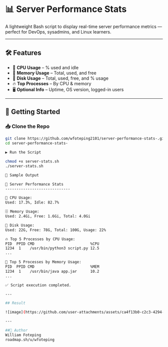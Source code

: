 
# 📊 Server Performance Stats

A lightweight Bash script to display real-time server performance metrics — perfect for DevOps, sysadmins, and Linux learners.

---

## 🛠 Features

- 🧠 **CPU Usage** – % used and idle
- 💾 **Memory Usage** – Total, used, and free
- 💽 **Disk Usage** – Total, used, free, and % usage
- 🔥 **Top Processes** – By CPU & memory
- 🖥 **Optional Info** – Uptime, OS version, logged-in users

---

## 🚀 Getting Started

### 📥 Clone the Repo

```bash
git clone https://github.com/wfoteping2101/server-performance-stats-.git
cd server-performance-stats-

▶️ Run the Script

chmod +x server-stats.sh
./server-stats.sh

📸 Sample Output

🔧 Server Performance Stats
-----------------------------

🧠 CPU Usage:
Used: 17.3%, Idle: 82.7%

🗄️ Memory Usage:
Used: 2.4Gi, Free: 1.6Gi, Total: 4.0Gi

💽 Disk Usage:
Used: 22G, Free: 78G, Total: 100G, Usage: 22%

🔥 Top 5 Processes by CPU Usage:
PID  PPID CMD                         %CPU
1234  1    /usr/bin/python3 script.py 12.5
...

💾 Top 5 Processes by Memory Usage:
PID  PPID CMD                         %MEM
1234  1    /usr/bin/java app.jar      10.2
...

✅ Script execution completed.

---

## Result

![image](https://github.com/user-attachments/assets/ca4f13b0-c2c3-4294-accc-350207193070)

---

##🧠 Author
William Foteping
roadmap.sh/u/wfoteping





